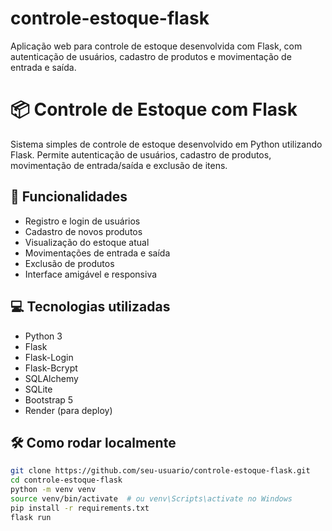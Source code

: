 # controle-estoque-flask
Aplicação web para controle de estoque desenvolvida com Flask, com autenticação de usuários, cadastro de produtos e movimentação de entrada e saída.

# 📦 Controle de Estoque com Flask

Sistema simples de controle de estoque desenvolvido em Python utilizando Flask. Permite autenticação de usuários, cadastro de produtos, movimentação de entrada/saída e exclusão de itens.

## 🚀 Funcionalidades

- Registro e login de usuários
- Cadastro de novos produtos
- Visualização do estoque atual
- Movimentações de entrada e saída
- Exclusão de produtos
- Interface amigável e responsiva

## 💻 Tecnologias utilizadas

- Python 3
- Flask
- Flask-Login
- Flask-Bcrypt
- SQLAlchemy
- SQLite
- Bootstrap 5
- Render (para deploy)

## 🛠️ Como rodar localmente

```bash
git clone https://github.com/seu-usuario/controle-estoque-flask.git
cd controle-estoque-flask
python -m venv venv
source venv/bin/activate  # ou venv\Scripts\activate no Windows
pip install -r requirements.txt
flask run
